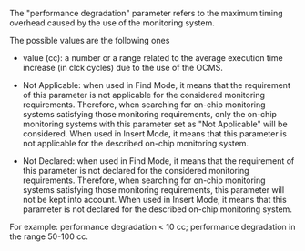 The "performance degradation" parameter refers to the maximum timing overhead caused by the use of the monitoring system.

The possible values are the following ones

- value (cc): a number or a range related to the average execution time increase (in clck cycles) due to the use of the OCMS.

- Not Applicable: when used in Find Mode, it means that the requirement of this parameter is not applicable for the considered monitoring requirements. Therefore, when searching for on-chip monitoring systems satisfying those monitoring requirements, only the on-chip monitoring systems with this parameter set as "Not Applicable" will be considered. When used in Insert Mode, it means that this parameter is not applicable for the described on-chip monitoring system.

- Not Declared: when used in Find Mode, it means that the requirement of this parameter is not declared for the considered monitoring requirements. Therefore, when searching for on-chip monitoring systems satisfying those monitoring requirements, this parameter will not be kept into account. When used in Insert Mode, it means that this parameter is not declared for the described on-chip monitoring system.

For example: performance degradation < 10 cc; performance degradation in the range 50-100 cc.


